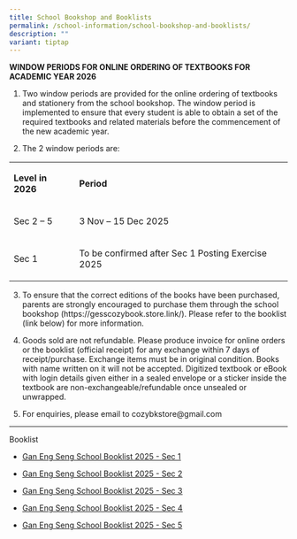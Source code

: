 ```yaml
---
title: School Bookshop and Booklists
permalink: /school-information/school-bookshop-and-booklists/
description: ""
variant: tiptap
---
```

<p><strong>WINDOW PERIODS FOR ONLINE ORDERING OF TEXTBOOKS FOR ACADEMIC YEAR 2026</strong>
</p>
<ol data-tight="true" class="tight">
<li>
<p>Two window periods are provided for the online ordering of textbooks and
stationery from the school bookshop. The window period is implemented to
ensure that every student is able to obtain a set of the required textbooks
and related materials before the commencement of the new academic year.</p>
</li>
<li>
<p>The 2 window periods are:</p>
</li>
</ol>
<table style="minWidth: 50px">
<colgroup>
<col>
<col>
</colgroup>
<tbody>
<tr>
<td rowspan="1" colspan="1">
<p><strong>Level in 2026</strong>
</p>
</td>
<td rowspan="1" colspan="1">
<p><strong>Period</strong>
</p>
</td>
</tr>
<tr>
<td rowspan="1" colspan="1">
<p>Sec 2 – 5</p>
</td>
<td rowspan="1" colspan="1">
<p>3 Nov – 15 Dec 2025</p>
</td>
</tr>
<tr>
<td rowspan="1" colspan="1">
<p>Sec 1</p>
</td>
<td rowspan="1" colspan="1">
<p>To be confirmed after Sec 1 Posting Exercise 2025</p>
</td>
</tr>
</tbody>
</table>
<ol start="3" data-tight="true" class="tight">
<li>
<p>To ensure that the correct editions of the books have been purchased,
parents are strongly encouraged to purchase them through the school bookshop
(<a rel="noopener noreferrer nofollow" target="_blank">https://gesscozybook.store.link/</a>).
Please refer to the booklist (link below) for more information.</p>
</li>
<li>
<p>Goods sold are not refundable. Please produce invoice for online orders
or the booklist (official receipt) for any exchange within 7 days of receipt/purchase.
Exchange items must be in original condition. Books with name written on
it will not be accepted. Digitized textbook or eBook with login details
given either in a sealed envelope or a sticker inside the textbook are
non-exchangeable/refundable once unsealed or unwrapped.</p>
</li>
<li>
<p>For enquiries, please email to&nbsp;<a rel="noopener noreferrer nofollow" target="_blank">cozybkstore@gmail.com</a>
</p>
</li>
</ol>
<hr>
<p>Booklist</p>
<ul data-tight="true" class="tight">
<li>
<p><a href="/files/S1_Booklist__2025__Combined.pdf" rel="noopener noreferrer nofollow" target="_blank"><u>Gan Eng Seng School Booklist 2025 - Sec 1</u></a>
</p>
</li>
<li>
<p><a href="/files/S2_Booklist__2025__Combined.pdf" rel="noopener noreferrer nofollow" target="_blank"><u>Gan Eng Seng School Booklist 2025 - Sec 2</u></a>
</p>
</li>
<li>
<p><a href="/files/S3_Booklist__2025__Combined.pdf" rel="noopener noreferrer nofollow" target="_blank"><u>Gan Eng Seng School Booklist 2025 - Sec 3</u></a>
</p>
</li>
<li>
<p><a href="/files/S4_Booklist__2025__Combined.pdf" rel="noopener noreferrer nofollow" target="_blank"><u>Gan Eng Seng School Booklist 2025 - Sec 4</u></a>
</p>
</li>
<li>
<p><a href="/files/S5_Booklist__2025__Combined.pdf" rel="noopener noreferrer nofollow" target="_blank"><u>Gan Eng Seng School Booklist 2025 - Sec 5</u></a>
</p>
</li>
</ul>
<p></p>
<p></p>
<p></p>
<p></p>